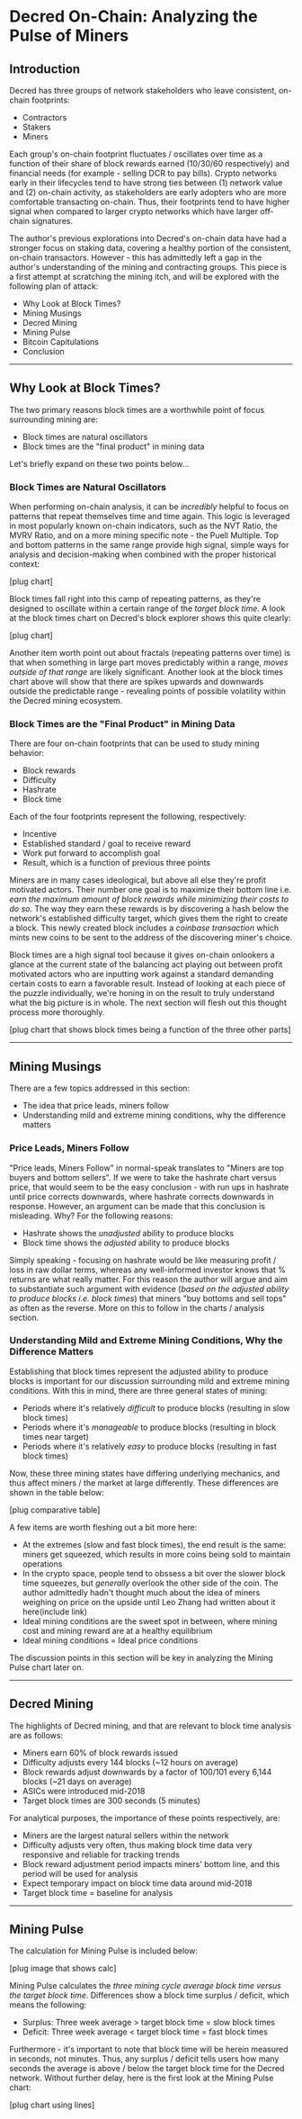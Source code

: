 # Decred On-Chain: Analyzing the Pulse of Miners

## Introduction

Decred has three groups of network stakeholders who leave consistent, on-chain footprints:

- Contractors
- Stakers
- Miners

Each group's on-chain footprint fluctuates / oscillates over time as a function of their share of block rewards earned (10/30/60 respectively) and financial needs (for example - selling DCR to pay bills). Crypto networks early in their lifecycles tend to have strong ties between (1) network value and (2) on-chain activity, as stakeholders are early adopters who are more comfortable transacting on-chain. Thus, their footprints tend to have higher signal when compared to larger crypto networks which have larger off-chain signatures. 

The author's previous explorations into Decred's on-chain data have had a stronger focus on staking data, covering a healthy portion of the consistent, on-chain transactors. However - this has admittedly left a gap in the author's understanding of the mining and contracting groups. This piece is a first attempt at scratching the mining itch, and will be explored with the following plan of attack:

- Why Look at Block Times?
- Mining Musings
- Decred Mining
- Mining Pulse
- Bitcoin Capitulations
- Conclusion

---

## Why Look at Block Times?

The two primary reasons block times are a worthwhile point of focus surrounding mining are:

- Block times are natural oscillators
- Block times are the "final product" in mining data

Let's briefly expand on these two points below...

### Block Times are Natural Oscillators

When performing on-chain analysis, it can be *incredibly* helpful to focus on patterns that repeat themselves time and time again. This logic is leveraged in most popularly known on-chain indicators, such as the NVT Ratio, the MVRV Ratio, and on a more mining specific note - the Puell Multiple. Top and bottom patterns in the same range provide high signal, simple ways for analysis and decision-making when combined with the proper historical context:

[plug chart]

Block times fall right into this camp of repeating patterns, as they're designed to oscillate within a certain range of the *target block time*. A look at the block times chart on Decred's block explorer shows this quite clearly:

[plug chart]

Another item worth point out about fractals (repeating patterns over time) is that when something in large part moves predictably within a range, *moves outside of that range* are likely significant. Another look at the block times chart above will show that there are spikes upwards and downwards outside the predictable range - revealing points of possible volatility within the Decred mining ecosystem.

### Block Times are the "Final Product" in Mining Data

There are four on-chain footprints that can be used to study mining behavior:

- Block rewards
- Difficulty
- Hashrate
- Block time

Each of the four footprints represent the following, respectively:

- Incentive
- Established standard / goal to receive reward
- Work put forward to accomplish goal
- Result, which is a function of previous three points

Miners are in many cases ideological, but above all else they're profit motivated actors. Their number one goal is to maximize their bottom line i.e. *earn the maximum amount of block rewards while minimizing their costs to do so.* The way they earn these rewards is by discovering a hash below the network's established difficulty target, which gives them the right to create a block. This newly created block includes a *coinbase transaction* which mints new coins to be sent to the address of the discovering miner's choice.

Block times are a high signal tool because it gives on-chain onlookers a glance at the current state of the balancing act playing out between profit motivated actors who are inputting work against a standard demanding certain costs to earn a favorable result. Instead of looking at each piece of the puzzle individually, we're honing in on the result to truly understand what the big picture is in whole. The next section will flesh out this thought process more thoroughly.

[plug chart that shows block times being a function of the three other parts]

---

## Mining Musings

There are a few topics addressed in this section:

- The idea that price leads, miners follow
- Understanding mild and extreme mining conditions, why the difference matters

### Price Leads, Miners Follow

"Price leads, Miners Follow" in normal-speak translates to "Miners are top buyers and bottom sellers". If we were to take the hashrate chart versus price, that would seem to be the easy conclusion - with run ups in hashrate until price corrects downwards, where hashrate corrects downwards in response. However, an argument can be made that this conclusion is misleading. Why? For the following reasons:

- Hashrate shows the *unadjusted* ability to produce blocks
- Block time shows the *adjusted* ability to produce blocks

Simply speaking - focusing on hashrate would be like measuring profit / loss in raw dollar terms, whereas any well-informed investor knows that % returns are what really matter. For this reason the author will argue and aim to substantiate such argument with evidence (*based on the adjusted ability to produce blocks i.e. block times*) that miners "buy bottoms and sell tops" as often as the reverse. More on this to follow in the charts / analysis section.

### Understanding Mild and Extreme Mining Conditions, Why the Difference Matters

Establishing that block times represent the adjusted ability to produce blocks is important for our discussion surrounding mild and extreme mining conditions. With this in mind, there are three general states of mining:

- Periods where it's relatively *difficult* to produce blocks (resulting in slow block times)
- Periods where it's *manageable* to produce blocks (resulting in block times near target)
- Periods where it's relatively *easy* to produce blocks (resulting in fast block times)

Now, these three mining states have differing underlying mechanics, and thus affect miners / the market at large differently. These differences are shown in the table below:

[plug comparative table]

A few items are worth fleshing out a bit more here:

- At the extremes (slow and fast block times), the end result is the same: miners get squeezed, which results in more coins being sold to maintain operations
- In the crypto space, people tend to obssess a bit over the slower block time squeezes, but *generally* overlook the other side of the coin. The author admittedly hadn't thought much about the idea of miners weighing on price on the upside until Leo Zhang had written about it here(include link)
- Ideal mining conditions are the sweet spot in between, where mining cost and mining reward are at a healthy equilibrium
- Ideal mining conditions = Ideal price conditions

The discussion points in this section will be key in analyzing the Mining Pulse chart later on.

---

## Decred Mining

The highlights of Decred mining, and that are relevant to block time analysis are as follows:

- Miners earn 60% of block rewards issued
- Difficulty adjusts every 144 blocks (~12 hours on average)
- Block rewards adjust downwards by a factor of 100/101 every 6,144 blocks (~21 days on average)
- ASICs were introduced mid-2018
- Target block times are 300 seconds (5 minutes)

For analytical purposes, the importance of these points respectively, are:

- Miners are the largest natural sellers within the network
- Difficulty adjusts very often, thus making block time data very responsive and reliable for tracking trends
- Block reward adjustment period impacts miners' bottom line, and this period will be used for analysis
- Expect temporary impact on block time data around mid-2018
- Target block time = baseline for analysis

---

## Mining Pulse

The calculation for Mining Pulse is included below:

[plug image that shows calc]

Mining Pulse calculates the *three mining cycle average block time versus the target block time*. Differences show a block time surplus / deficit, which means the following:

- Surplus: Three week average > target block time = slow block times
- Deficit: Three week average < target block time = fast block times

Furthermore - it's important to note that block time will be herein measured in seconds, not minutes. Thus, any surplus / deficit tells users how many seconds the average is above / below the target block time for the Decred network. Without further delay, here is the first look at the Mining Pulse chart:

[plug chart using lines]